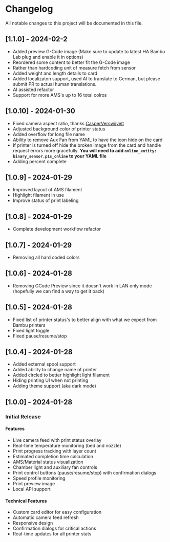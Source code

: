 # Changelog

All notable changes to this project will be documented in this file.

## [1.1.0] - 2024-02-2

* Added preview G-Code image (Make sure to update to latest HA Bambu Lab plug and enable it in options)
* Reordered some content to better fit the G-Code image
* Rather than hardcoding unit of measure fetch from sensor
* Added weight and length details to card
* Added localizaton support, used AI to translate to German, but please submit PR to actual human translations.
* AI assisted refactor
* Support for more AMS's up to 16 total colros


## [1.0.10] - 2024-01-30

* Fixed camera aspect ratio, thanks [CasperVerswijvelt](https://github.com/CasperVerswijvelt)
* Adjusted background color of printer status
* Added overflow for long file name
* Ability to remove Aux Fan from YAML to have the icon hide on the card
* If printer is turned off hide the broken image from the card and handle request errors more gracefully. **You will need to add `online_entity: binary_sensor.p1s_online` to your YAML file**
* Adding percent complete


## [1.0.9] - 2024-01-29

* Improved layout of AMS filament
* Highlight filament in use
* Improve status of print labeling

## [1.0.8] - 2024-01-29

* Complete development workflow refactor

## [1.0.7] - 2024-01-29

* Removing all hard coded colors

## [1.0.6] - 2024-01-28

* Removing GCode Preview since it doesn't work in LAN only mode (hopefully we can find a way to get it back)

## [1.0.5] - 2024-01-28

* Fixed list of printer status's to better align with what we expect from Bambu printers
* Fixed light toggle
* Fixed pause/resume/stop

## [1.0.4] - 2024-01-28

* Added external spool support
* Added ability to change name of printer
* Added circled to better highlight light filament
* Hiding printing UI when not printing
* Adding theme support (aka dark mode)


## [1.0.0] - 2024-01-28

### Initial Release

#### Features
- Live camera feed with print status overlay
- Real-time temperature monitoring (bed and nozzle)
- Print progress tracking with layer count
- Estimated completion time calculation
- AMS/Material status visualization
- Chamber light and auxiliary fan controls
- Print control buttons (pause/resume/stop) with confirmation dialogs
- Speed profile monitoring
- Print preview image
- Local API support

#### Technical Features
- Custom card editor for easy configuration
- Automatic camera feed refresh
- Responsive design
- Confirmation dialogs for critical actions
- Real-time updates for all printer stats